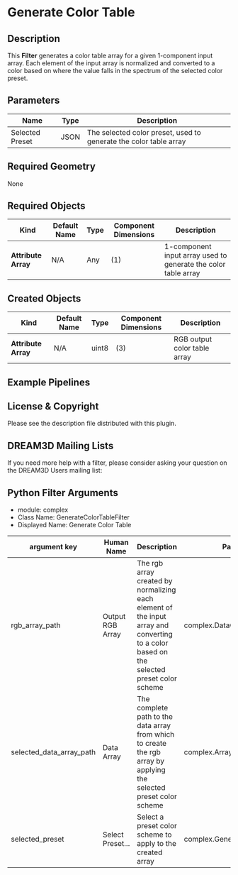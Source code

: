 # Generate Color Table

## Description ##

This **Filter** generates a color table array for a given 1-component input array.  Each element of the input array
is normalized and converted to a color based on where the value falls in the spectrum of the selected color preset.

## Parameters ##

| Name            | Type | Description                                                       |
|-----------------|------|-------------------------------------------------------------------|
| Selected Preset | JSON | The selected color preset, used to generate the color table array |

## Required Geometry ###

None

## Required Objects ##

| Kind | Default Name | Type | Component Dimensions | Description                                                    |
|------|--------------|-----|----------------------|----------------------------------------------------------------|
| **Attribute Array** | N/A | Any | (1) | 1-component input array used to generate the color table array |

## Created Objects ##

| Kind | Default Name | Type  | Component Dimensions | Description                                             |
|------|--------------|-------|----------------------|---------------------------------------------------------|
| **Attribute Array** | N/A | uint8 | (3) | RGB output color table array |

## Example Pipelines ##



## License & Copyright ##

Please see the description file distributed with this plugin.

## DREAM3D Mailing Lists ##

If you need more help with a filter, please consider asking your question on the DREAM3D Users mailing list:


## Python Filter Arguments

+ module: complex
+ Class Name: GenerateColorTableFilter
+ Displayed Name: Generate Color Table

| argument key | Human Name | Description | Parameter Type |
|--------------|------------|-------------|----------------|
| rgb_array_path | Output RGB Array | The rgb array created by normalizing each element of the input array and converting to a color based on the selected preset color scheme | complex.DataObjectNameParameter |
| selected_data_array_path | Data Array | The complete path to the data array from which to create the rgb array by applying the selected preset color scheme | complex.ArraySelectionParameter |
| selected_preset | Select Preset... | Select a preset color scheme to apply to the created array | complex.GenerateColorTableParameter |

